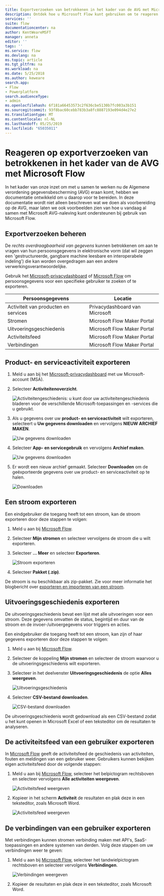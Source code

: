 ```yaml
---
title: Exportverzoeken van betrokkenen in het kader van de AVG met Microsoft Flow voor Microsoft-accounts (MSA) | Microsoft Docs
description: Ontdek hoe u Microsoft Flow kunt gebruiken om te reageren op exportverzoeken van betrokkenen in het kader van de AVG voor Microsoft-accounts.
services: ''
suite: flow
documentationcenter: na
author: KentWeareMSFT
manager: anneta
editor: ''
tags: ''
ms.service: flow
ms.devlang: na
ms.topic: article
ms.tgt_pltfrm: na
ms.workload: na
ms.date: 5/25/2018
ms.author: keweare
search.app:
- Flow
- Powerplatform
search.audienceType:
- admin
ms.openlocfilehash: 6f181a66453573c2f636cbe5130b7fc003a3b151
ms.sourcegitcommit: 93f8bac60cebb783b3a8fc8887193e094d4e27e2
ms.translationtype: MT
ms.contentlocale: nl-NL
ms.lasthandoff: 05/25/2019
ms.locfileid: "65035011"
---
```

# <a name="responding-to-gdpr-data-subject-export-requests-for-microsoft-flow"></a>Reageren op exportverzoeken van betrokkenen in het kader van de AVG met Microsoft Flow

In het kader van onze inzet om met u samen te werken nu de Algemene verordening gegevensbescherming (AVG) eraan komt, hebben we documentatie ontwikkeld om u daarop voor te bereiden. In deze documentatie wordt niet alleen beschreven wat we doen als voorbereiding op de AVG, maar laten we ook voorbeelden zien van hoe u vandaag al samen met Microsoft AVG-naleving kunt ondersteunen bij gebruik van Microsoft Flow.

## <a name="manage-export-requests"></a>Exportverzoeken beheren

De *rechts overdraagbaarheid van gegevens* kunnen betrokkenen om aan te vragen van hun persoonsgegevens in elektronische vorm (dat wil zeggen een 'gestructureerde, gangbare machine leesbare en interoperabele indeling') die kan worden overgedragen aan een andere verwerkingsverantwoordelijke.

Gebruik het [Microsoft-privacydashboard](https://account.microsoft.com/privacy/) of [Microsoft Flow](https://flow.microsoft.com/) om persoonsgegevens voor een specifieke gebruiker te zoeken of te exporteren.

|Persoonsgegevens|Locatie|
|-----------------|-------------------|
|Activiteit van producten en services|Privacydashboard van Microsoft|
|Stromen|Microsoft Flow Maker Portal|
|Uitvoeringsgeschiedenis|Microsoft Flow Maker Portal|
|Activiteitsfeed|Microsoft Flow Maker Portal|
|Verbindingen|Microsoft Flow Maker Portal|

## <a name="export-product-and-service-activity"></a>Product- en serviceactiviteit exporteren

1. Meld u aan bij het [Microsoft-privacydashboard](https://account.microsoft.com/privacy/) met uw Microsoft-account (MSA).
1. Selecteer **Activiteitenoverzicht**.

    ![Activiteitengeschiedenis](./media/gdpr-dsr-export-msa/activityhistory.png): u kunt door uw activiteitengeschiedenis bladeren voor de verschillende Microsoft-toepassingen en -services die u gebruikt.
1. Als u gegevens over uw **product- en serviceactiviteit** wilt exporteren, selecteert u **Uw gegevens downloaden** en vervolgens **NIEUW ARCHIEF MAKEN**.

    ![Uw gegevens downloaden](./media/gdpr-dsr-export-msa/downloaddata.png)

1. Selecteer **App- en servicegebruik** en vervolgens **Archief maken**.

    ![Uw gegevens downloaden](./media/gdpr-dsr-export-msa/create-archive.png)
1. Er wordt een nieuw archief gemaakt. Selecteer **Downloaden** om de geëxporteerde gegevens over uw product- en serviceactiviteit op te halen.

    ![Downloaden](./media/gdpr-dsr-export-msa/download.png)

## <a name="export-a-flow"></a>Een stroom exporteren

Een eindgebruiker die toegang heeft tot een stroom, kan de stroom exporteren door deze stappen te volgen:

1. Meld u aan bij [Microsoft Flow](https://flow.microsoft.com/).

1. Selecteer **Mijn stromen** en selecteer vervolgens de stroom die u wilt exporteren.

1. Selecteer **... Meer** en selecteer **Exporteren**.

    ![Stroom exporteren](./media/gdpr-dsr-export/export-flow.png)

1. Selecteer **Pakket (.zip)**.

De stroom is nu beschikbaar als zip-pakket. Zie voor meer informatie het blogbericht over [exporteren en importeren van een stroom](https://flow.microsoft.com/blog/import-export-bap-packages/).

## <a name="export-run-history"></a>Uitvoeringsgeschiedenis exporteren

De uitvoeringsgeschiedenis bevat een lijst met alle uitvoeringen voor een stroom. Deze gegevens omvatten de status, begintijd en duur van de stroom en de invoer-/uitvoergegevens voor triggers en acties.

Een eindgebruiker die toegang heeft tot een stroom, kan zijn of haar gegevens exporteren door deze stappen te volgen:

1. Meld u aan bij [Microsoft Flow](https://flow.microsoft.com/).
1. Selecteer de koppeling **Mijn stromen** en selecteer de stroom waarvoor u de uitvoeringsgeschiedenis wilt exporteren.
1. Selecteer in het deelvenster **Uitvoeringsgeschiedenis** de optie **Alles weergeven**.

    ![Uitvoeringsgeschiedenis](./media/gdpr-dsr-export/run-history.png)

1. Selecteer **CSV-bestand downloaden**.

    ![CSV-bestand downloaden](./media/gdpr-dsr-export/download-csv.png)

De uitvoeringsgeschiedenis wordt gedownload als een CSV-bestand zodat u het kunt openen in Microsoft Excel of een teksteditor om de resultaten te analyseren.

## <a name="export-a-users-activity-feed"></a>De activiteitsfeed van een gebruiker exporteren

In [Microsoft Flow](https://flow.microsoft.com/) geeft de activiteitsfeed de geschiedenis van activiteiten, fouten en meldingen van een gebruiker weer. Gebruikers kunnen bekijken eigen activiteitsfeed door de volgende stappen:

1. Meld u aan bij [Microsoft Flow](http://flow.microsoft.com/), selecteer het belpictogram rechtsboven en selecteer vervolgens **Alle activiteiten weergeven**.

    ![Activiteitsfeed weergeven](./media/gdpr-dsr-export/show-activity-feed.png)

1. Kopieer in het scherm **Activiteit** de resultaten en plak deze in een teksteditor, zoals Microsoft Word.

    ![Activiteitsfeed weergeven](./media/gdpr-dsr-export/export-activity-feed.png)

## <a name="export-a-users-connections"></a>De verbindingen van een gebruiker exporteren

Met verbindingen kunnen stromen verbinding maken met API's, SaaS-toepassingen en andere systemen van derden. Volg deze stappen om uw verbindingen weer te geven:

1. Meld u aan bij [Microsoft Flow](http://flow.microsoft.com/), selecteer het tandwielpictogram rechtsboven en selecteer vervolgens **Verbindingen**.

    ![Verbindingen weergeven](./media/gdpr-dsr-export/show-connections.png)
1. Kopieer de resultaten en plak deze in een teksteditor, zoals Microsoft Word.
